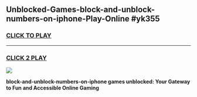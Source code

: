 
## Unblocked-Games-block-and-unblock-numbers-on-iphone-Play-Online #yk355
<h3>
<a href="https://news.freeplayer.one?title=block-and-unblock-numbers-on-iphone&ref=3">CLICK TO PLAY</a></h3>
<hr>

<h3>
<a href="https://news.freeplayer.one?title=block-and-unblock-numbers-on-iphone&ref=3">CLICK 2 PLAY</a>
  
</h3>

<a href="https://news.freeplayer.one?title=block-and-unblock-numbers-on-iphone&ref=3"><img src="https://clearcache.store/games.png"></a>


**block-and-unblock-numbers-on-iphone games unblocked: Your Gateway to Fun and Accessible Online Gaming**
